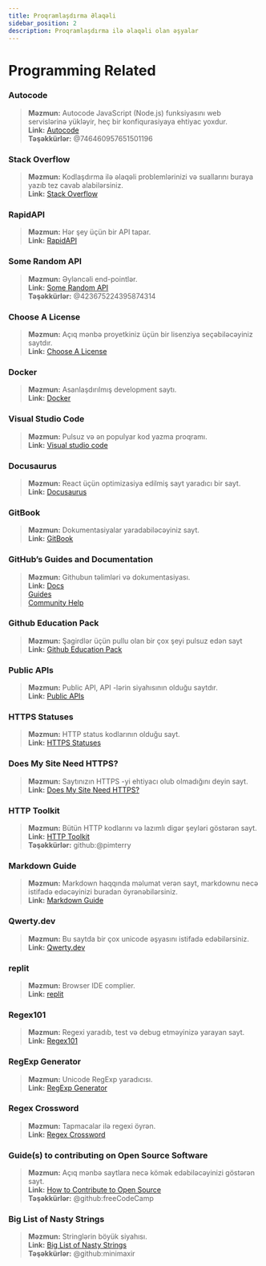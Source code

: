 ```yaml
---
title: Proqramlaşdırma Əlaqəli
sidebar_position: 2
description: Proqramlaşdırma ilə əlaqəli olan əşyalar
---
```


# Programming Related

### **Autocode**
> __Məzmun:__ Autocode JavaScript (Node.js) funksiyasını web servislərinə yükləyir, heç bir konfiqurasiyaya ehtiyac yoxdur.   <br/>
__Link:__ [Autocode](https://autocode.com/)  <br/>
__Təşəkkürlər:__ @746460957651501196

### **Stack Overflow**
> __Məzmun:__ Kodlaşdırma ilə əlaqəli problemlərinizi və suallarını buraya yazıb tez cavab alabilərsiniz.  <br/>
__Link:__ [Stack Overflow](https://stackoverflow.com/)

### **RapidAPI**
> __Məzmun:__ Hər şey üçün bir API tapar.  <br/>
__Link:__ [RapidAPI](https://rapidapi.com/)

### **Some Random API**
> __Məzmun:__ Əyləncəli end-pointlər.  <br/>
__Link:__ [Some Random API](https://some-random-api.ml/)  <br/>
__Təşəkkürlər:__ @423675224395874314 

### **Choose A License**
> __Məzmun:__ Açıq mənbə proyetkiniz üçün bir lisenziya seçəbiləcəyiniz saytdır.   <br/>
__Link:__ [Choose A License](https://choosealicense.com/)

### **Docker**
> __Məzmun:__ Asanlaşdırılmış development saytı.   <br/>
__Link:__ [Docker](https://www.docker.com/)

### **Visual Studio Code**
> __Məzmun:__ Pulsuz və ən populyar kod yazma proqramı. <br/>
__Link:__ [Visual studio code](https://code.visualstudio.com)  

### **Docusaurus**
> __Məzmun:__ React üçün optimizasiya edilmiş sayt yaradıcı bir sayt.   <br/>
__Link:__ [Docusaurus](https://docusaurus.io/)

### **GitBook**
> __Məzmun:__ Dokumentasiyalar yaradabiləcəyiniz sayt.  <br/>
__Link:__ [GitBook](https://www.gitbook.com/)

### **GitHub’s Guides and Documentation**
> __Məzmun:__ Githubun təlimləri və dokumentasiyası.   <br/>
__Link:__ 
[Docs](https://docs.github.com/en)   <br/>
[Guides](https://guides.github.com/)   <br/>
[Community Help](https://github.community/)

### **Github Education Pack**
> __Məzmun:__ Şagirdlər üçün pullu olan bir çox şeyi pulsuz edən sayt   <br/>
__Link:__ [Github Education Pack](https://education.github.com/)

### **Public APIs**
> __Məzmun:__ Public API, API -lərin siyahısının olduğu saytdır.   <br/>
__Link:__ [Public APIs](https://github.com/public-apis/public-apis)

### **HTTPS Statuses**
> __Məzmun:__ HTTP status kodlarının olduğu sayt.   <br/>
__Link:__ [HTTPS Statuses](https://httpstatuses.com/)

### **Does My Site Need HTTPS?**
> __Məzmun:__ Saytınızın HTTPS -yi ehtiyacı olub olmadığını deyin sayt.  <br/>
__Link:__ [Does My Site Need HTTPS?](https://doesmysiteneedhttps.com/)

### **HTTP Toolkit**
> __Məzmun:__ Bütün HTTP kodlarını və lazımlı digər şeyləri göstərən sayt.  <br/>
__Link:__ [HTTP Toolkit](https://httptoolkit.tech/)  <br/>
__Təşəkkürlər:__ github:@pimterry

### **Markdown Guide**
> __Məzmun:__ Markdown haqqında məlumat verən sayt, markdownu necə istifadə edəcəyinizi buradan öyrənəbilərsiniz.   <br/>
__Link:__ [Markdown Guide](https://www.markdownguide.org/)

### **Qwerty.dev**
> __Məzmun:__ Bu saytda bir çox unicode əşyasını istifadə edəbilərsiniz.   <br/>
__Link:__ [Qwerty.dev](https://qwerty.dev/)

### **replit**
> __Məzmun:__ Browser IDE complier.   <br/>
__Link:__ [replit](https://replit.com/)

### **Regex101**
> __Məzmun:__ Regexi yaradıb, test və debug etməyinizə yarayan sayt.   <br/>
__Link:__ [Regex101](https://regex101.com/)

### **RegExp Generator**
> __Məzmun:__ Unicode RegExp yaradıcısı.   <br/>
__Link:__ [RegExp Generator](https://apps.timwhitlock.info/js/regex#)

### **Regex Crossword**
> __Məzmun:__ Tapmacalar ilə regexi öyrən.   <br/>
__Link:__ [Regex Crossword](https://regexcrossword.com/)

### **Guide(s) to contributing on Open Source Software**
> __Məzmun:__ Açıq mənbə saytlara necə kömək edəbiləcəyinizi göstərən sayt. <br/>
__Link:__ [How to Contribute to Open Source](https://github.com/freeCodeCamp/how-to-contribute-to-open-source) <br/>
__Təşəkkürlər:__ @github:freeCodeCamp

### **Big List of Nasty Strings**
> __Məzmun:__ Stringlərin böyük siyahısı. <br/>
__Link:__ [Big List of Nasty Strings](https://github.com/minimaxir/big-list-of-naughty-strings) <br/>
__Təşəkkürlər:__ @github:minimaxir

